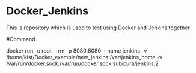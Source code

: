# Docker_Jenkins
This is repository which is used to test using Docker and Jenkins together



#Command

docker run -u root --rm -p 8080:8080 --name jenkins -v /home/kist/Docker_example/new_jenkins:/var/jenkins_home -v /var/run/docker.sock:/var/run/docker.sock subicura/jenkins:2
